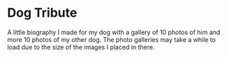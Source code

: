 # Dog Tribute
A little biography I made for my dog with a gallery of 10 photos of him and more 10 photos of my other dog.
The photo galleries may take a while to load due to the size of the images I placed in there.
